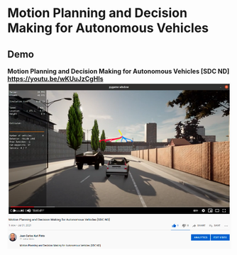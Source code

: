 # Motion Planning and Decision Making for Autonomous Vehicles

## Demo

**Motion Planning and Decision Making for Autonomous Vehicles \[SDC ND\]<br/>
https://youtu.be/wKUuJzCgHls**
![images/demo.png](images/demo.png)

